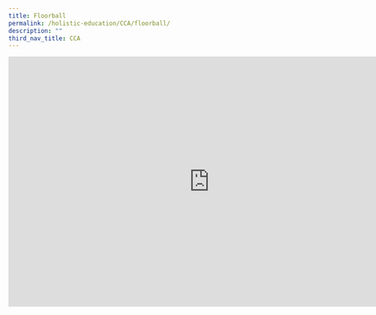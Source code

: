 ```yaml
---
title: Floorball
permalink: /holistic-education/CCA/floorball/
description: ""
third_nav_title: CCA
---
```

<iframe allowfullscreen="true" height="498" width="800" frameborder="0" src="https://docs.google.com/presentation/d/e/2PACX-1vQjd6Qfgvz9XwmOcLnGxQ7QbotcqYemmpMP9zk4Vf6992Pwvs1dUKnyu1Eb_i8eDiYD_UcVzMwyuiPW/embed?start=false&amp;loop=false&amp;delayms=3000"></iframe>
